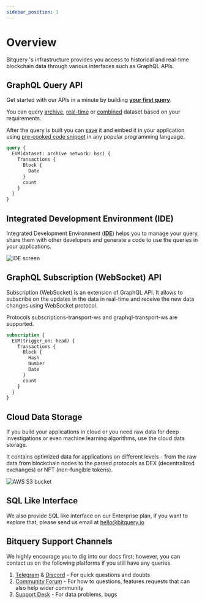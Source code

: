 ```yaml
---
sidebar_position: 1
---
```


# Overview

Bitquery 's infrastructure provides you access to historical and real-time blockchain data through various interfaces such as GraphQL APIs.


## GraphQL Query API

Get started with our APIs in a minute by building **[your first query](/docs/start/first-query)**.

You can query [archive](/docs/graphql/dataset/archive), [real-time](/docs/graphql/dataset/realtime) or [combined](/docs/graphql/dataset/combined) dataset based on your requirements.

After the query is built you can [save](/docs/ide/private) it and embed it in your application using [pre-cooked code snippet](/docs/ide/code) in any popular programming language.

```graphql
query {
  EVM(dataset: archive network: bsc) {
    Transactions {
      Block {
        Date
      }
      count
    }
  }
}
```
## Integrated Development Environment (IDE)

Integrated Development Environment (**[IDE](https://graphql.bitquery.io/ide?endpoint=https://streaming.bitquery.io/graphql)**) helps you to manage your query,
share them with other developers and generate a code to use the queries in your applications.

![IDE screen](/img/ide/ide_screen.png)

## GraphQL Subscription (WebSocket) API

Subscription (WebSocket) is an extension of GraphQL API. It allows to subscribe on the updates
in the data in real-time and receive the new data changes using WebSocket protocol.

Protocols subscriptions-transport-ws and graphql-transport-ws are supported.

```graphql
subscription {
  EVM(trigger_on: head) {
    Transactions {
      Block {
        Hash
        Number
        Date
      }
      count
    }
  }
}
```

## Cloud Data Storage

If you build your applications in cloud or you need raw data for deep investigations or even 
machine learning algorithms, use the cloud data storage.

It contains optimized data for applications on different levels - from the raw data from blockchain nodes
to the parsed protocols as DEX (decentralized exchanges) or NFT (non-fungible tokens).

![AWS S3 bucket](/img/aws/s3_bucket.png)



## SQL Like Interface

We also provide SQL like interface on our Enterprise plan, if you want to explore that, please send us email at [hello@bitquery.io](mailto:hello@bitquery.io)


## Bitquery Support Channels

We highly encourage you to dig into our docs first; however, you can contact us on the following platforms if you still have any queries.

1. [Telegram](https://t.me/bloxy_info) & [Discord](https://discord.gg/EEBVTQnb2E) - For quick questions and doubts
2. [Community Forum](https://community.bitquery.io/) - For how to questions, features requests that can also help wider community
3. [Support Desk](https://support.bitquery.io/hc/en-us/requests/new) - For data problems, bugs 
